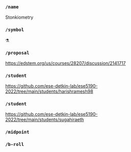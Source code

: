 ### `/name`
Stonkiometry
### `/symbol`
⚗️
### `/proposal`
https://edstem.org/us/courses/28207/discussion/2141717
### `/student`
https://github.com/ese-detkin-lab/ese5190-2022/tree/main/students/harishramesh98
### `/student`
https://github.com/ese-detkin-lab/ese5190-2022/tree/main/students/sugahiraeth
### `/midpoint`
### `/b-roll`
